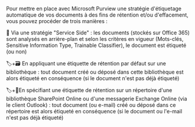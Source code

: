 Pour mettre en place avec Microsoft Purview une stratégie d'étiquetage automatique de vos documents à des fins de rétention et/ou d'effacement, vous pouvez procéder de trois manières :

🔎 Via une stratégie "Service Side" : les documents (stockés sur Office 365) sont analysés en arrière-plan et selon les critères en vigueur (Mots-clés, Sensitive Information Type, Trainable Classifier), le document est étiqueté (ou non)

🏷+🗃 En appliquant une étiquette de rétention par défaut sur une bibliothèque : tout document créé ou déposé dans cette bibliothèque est alors étiqueté en conséquence (si le document n'est pas déjà étiqueté)

🏷+📂En spécifiant une étiquette de rétention sur un répertoire d'une bibliothèque SharePoint Online ou d'une messagerie Exchange Online (via le client Outlook) : tout document (ou e-mail) créé ou déposé dans ce répertoire est alors étiqueté en conséquence (si le document ou l'e-mail n'est pas déjà étiqueté)